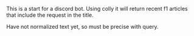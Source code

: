 This is a start for a discord bot. Using colly it will return recent f1 articles that include the request in the title.

Have not normalized text yet, so must be precise with query.